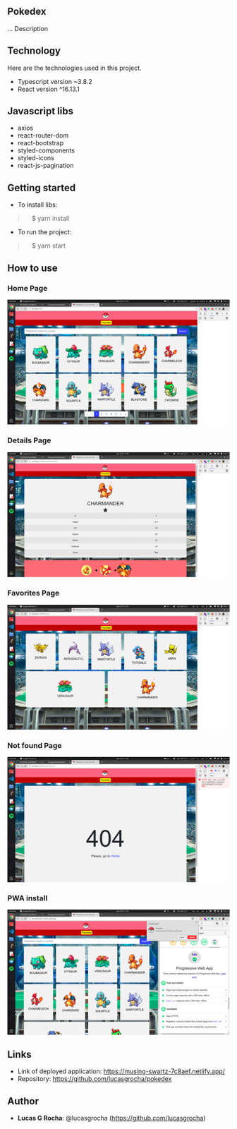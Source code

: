 ## Pokedex

... Description


## Technology 

Here are the technologies used in this project.

* Typescript version  ~3.8.2
* React version ^16.13.1


## Javascript libs

* axios
* react-router-dom
* react-bootstrap
* styled-components
* styled-icons
* react-js-pagination


## Getting started

* To install libs:
>    $ yarn install
* To run the project:
>    $ yarn start

## How to use

### Home Page

![Home page](https://raw.githubusercontent.com/lucasgrocha/pokedex/documentation/public/readmeImages/home.png)

### Details Page

![Details page](https://raw.githubusercontent.com/lucasgrocha/pokedex/documentation/public/readmeImages/details.png)<br />

### Favorites Page

![Favorites page](https://raw.githubusercontent.com/lucasgrocha/pokedex/documentation/public/readmeImages/favorites.png)

### Not found Page

![Not found page](https://raw.githubusercontent.com/lucasgrocha/pokedex/documentation/public/readmeImages/notFoundPokemon.png)

### PWA install

![PWA intall](https://raw.githubusercontent.com/lucasgrocha/pokedex/documentation/public/readmeImages/pwa.png)





## Links

- Link of deployed application: https://musing-swartz-7c8aef.netlify.app/
- Repository: https://github.com/lucasgrocha/pokedex


## Author

* **Lucas G Rocha**: @lucasgrocha (https://github.com/lucasgrocha)
